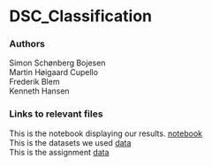 # DSC_Classification

### Authors

Simon Schønberg Bojesen<br>
Martin Høigaard Cupello<br>
Frederik Blem<br>
Kenneth Hansen

### Links to relevant files

This is the notebook displaying our results.
[notebook](/Notebooks/Classification.ipynb)<br>
This is the datasets we used
[data](/Data/)<br>
This is the assignment
[data](assignment.pdf)<br>
